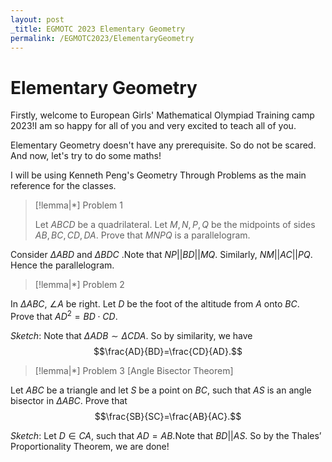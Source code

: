 ```yaml
---
layout: post
_title: EGMOTC 2023 Elementary Geometry 
permalink: /EGMOTC2023/ElementaryGeometry
---
```



# Elementary Geometry


Firstly, welcome to European Girls' Mathematical Olympiad Training camp 2023!I am so happy for all of you and very excited to teach all of you. 

Elementary Geometry doesn't have any prerequisite. So do not be scared. And now, let's try to do some maths!

I will be using Kenneth Peng's Geometry Through Problems as the main reference for the classes. 

> [!lemma|*] Problem 1
> 
> Let $ABCD$ be a quadrilateral. Let $M,N,P,Q$ be the midpoints of sides $AB,BC,CD,DA$. Prove that $MNPQ$ is a parallelogram.

Consider $\Delta ABD$ and  $\Delta BDC$ .Note that $NP||BD||MQ$. Similarly, $NM||AC||PQ$. Hence the parallelogram.

> [!lemma|*] Problem 2
> 
In $\Delta ABC$, $\angle A$ be right. Let $D$ be the foot of the altitude from $A$ onto $BC$. Prove that $AD^2=BD\cdot CD$.


_Sketch_: Note that $\Delta ADB\sim \Delta CDA$. So by similarity, we have $$\frac{AD}{BD}=\frac{CD}{AD}.$$

> [!lemma|*] Problem 3 [Angle Bisector Theorem]
> 
Let $ABC$ be a triangle and let $S$ be a point on $BC$, such that $AS$ is an angle bisector in $\Delta ABC$. Prove that $$\frac{SB}{SC}=\frac{AB}{AC}.$$


_Sketch_: Let $D\in CA$, such that $AD = AB$.Note that $BD||AS$. So by the Thales’ Proportionality Theorem, we are done!


